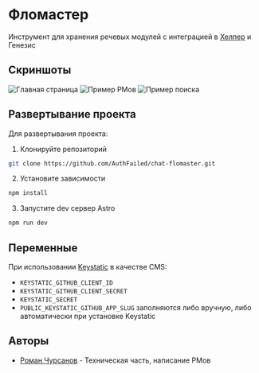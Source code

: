
# Фломастер

Инструмент для хранения речевых модулей с интеграцией в [Хелпер](https://helper.chrsnv.ru) и Генезис


## Скриншоты

![Главная страница](https://github.com/user-attachments/assets/b4243ec1-85f8-49bc-a4ae-c0f458e0a443)
![Пример РМов](https://github.com/user-attachments/assets/3ce962d3-a189-46fd-97bf-9d412244ae27)
![Пример поиска](https://github.com/user-attachments/assets/824acc2a-683c-4da3-a4fc-ea6a9d332284)

## Развертывание проекта

Для развертывания проекта:
1. Клонируйте репозиторий
```bash
git clone https://github.com/AuthFailed/chat-flomaster.git
```
2. Установите зависимости
```bash
npm install
```
3. Запустите dev сервер Astro
```bash
npm run dev
```

## Переменные
При использовании [Keystatic](https://github.com/Thinkmill/keystatic) в качестве CMS:
- `KEYSTATIC_GITHUB_CLIENT_ID`
- `KEYSTATIC_GITHUB_CLIENT_SECRET`
- `KEYSTATIC_SECRET`
- `PUBLIC_KEYSTATIC_GITHUB_APP_SLUG`
заполняются либо вручную, либо автоматически при установке Keystatic

## Авторы

- [Роман Чурсанов](https://www.github.com/AuthFailed) - Техническая часть, написание РМов
 
